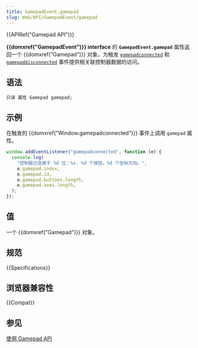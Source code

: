 ```yaml
---
title: GamepadEvent.gamepad
slug: Web/API/GamepadEvent/gamepad
---
```


{{APIRef("Gamepad API")}}

**{{domxref("GamepadEvent")}} interface** 的 **`GamepadEvent.gamepad`** 属性返回一个 {{domxref("Gamepad")}} 对象，为触发 [`gamepadconnected`](/zh-CN/docs/Web/API/Window/gamepadconnected_event) 和[`gamepaddisconnected`](/zh-CN/docs/Web/API/Window/gamepaddisconnected_event) 事件提供相关联控制器数据的访问。

## 语法

```plain
只读 属性 Gamepad gamepad;
```

## 示例

在触发的 {{domxref("Window.gamepadconnected")}} 事件上调用 `gamepad` 属性。

```js
window.addEventListener("gamepadconnected", function (e) {
  console.log(
    "控制器已连接于 %d 位：%s. %d 个按钮，%d 个坐标方向。",
    e.gamepad.index,
    e.gamepad.id,
    e.gamepad.buttons.length,
    e.gamepad.axes.length,
  );
});
```

## 值

一个 {{domxref("Gamepad")}} 对象。

## 规范

{{Specifications}}

## 浏览器兼容性

{{Compat}}

## 参见

[使用 Gamepad API](/zh-CN/docs/Web/Guide/API/Gamepad)
